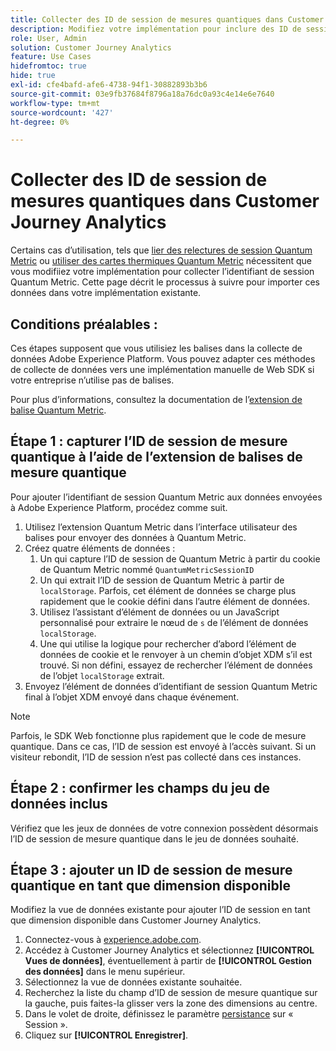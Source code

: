 ```yaml
---
title: Collecter des ID de session de mesures quantiques dans Customer Journey Analytics
description: Modifiez votre implémentation pour inclure des ID de session afin de pouvoir les analyser dans Customer Journey Analytics.
role: User, Admin
solution: Customer Journey Analytics
feature: Use Cases
hidefromtoc: true
hide: true
exl-id: cfe4bafd-afe6-4738-94f1-30882893b3b6
source-git-commit: 03e9fb37684f8796a18a76dc0a93c4e14e6e7640
workflow-type: tm+mt
source-wordcount: '427'
ht-degree: 0%

---
```


# Collecter des ID de session de mesures quantiques dans Customer Journey Analytics

Certains cas d’utilisation, tels que [lier des relectures de session Quantum Metric](tie-session-replays.md) ou [utiliser des cartes thermiques Quantum Metric](heatmap.md) nécessitent que vous modifiiez votre implémentation pour collecter l’identifiant de session Quantum Metric. Cette page décrit le processus à suivre pour importer ces données dans votre implémentation existante.

## Conditions préalables :

Ces étapes supposent que vous utilisiez les balises dans la collecte de données Adobe Experience Platform. Vous pouvez adapter ces méthodes de collecte de données vers une implémentation manuelle de Web SDK si votre entreprise n’utilise pas de balises.

Pour plus d’informations, consultez la documentation de l’[extension de balise Quantum Metric](https://experienceleague.adobe.com/en/docs/experience-platform/destinations/catalog/analytics/quantum-metric).

## Étape 1 : capturer l’ID de session de mesure quantique à l’aide de l’extension de balises de mesure quantique

Pour ajouter l’identifiant de session Quantum Metric aux données envoyées à Adobe Experience Platform, procédez comme suit.

1. Utilisez l’extension Quantum Metric dans l’interface utilisateur des balises pour envoyer des données à Quantum Metric.
1. Créez quatre éléments de données :
   1. Un qui capture l’ID de session de Quantum Metric à partir du cookie de Quantum Metric nommé `QuantumMetricSessionID`
   1. Un qui extrait l’ID de session de Quantum Metric à partir de `localStorage`. Parfois, cet élément de données se charge plus rapidement que le cookie défini dans l’autre élément de données.
   1. Utilisez l’assistant d’élément de données ou un JavaScript personnalisé pour extraire le nœud de `s` de l’élément de données `localStorage`.
   1. Une qui utilise la logique pour rechercher d’abord l’élément de données de cookie et le renvoyer à un chemin d’objet XDM s’il est trouvé. Si non défini, essayez de rechercher l’élément de données de l’objet `localStorage` extrait.
1. Envoyez l’élément de données d’identifiant de session Quantum Metric final à l’objet XDM envoyé dans chaque événement.

>[!NOTE]
>Parfois, le SDK Web fonctionne plus rapidement que le code de mesure quantique. Dans ce cas, l’ID de session est envoyé à l’accès suivant. Si un visiteur rebondit, l’ID de session n’est pas collecté dans ces instances.

## Étape 2 : confirmer les champs du jeu de données inclus

Vérifiez que les jeux de données de votre connexion possèdent désormais l’ID de session de mesure quantique dans le jeu de données souhaité.

## Étape 3 : ajouter un ID de session de mesure quantique en tant que dimension disponible

Modifiez la vue de données existante pour ajouter l’ID de session en tant que dimension disponible dans Customer Journey Analytics.

1. Connectez-vous à [experience.adobe.com](https://experience.adobe.com).
1. Accédez à Customer Journey Analytics et sélectionnez **[!UICONTROL Vues de données]**, éventuellement à partir de **[!UICONTROL Gestion des données]** dans le menu supérieur.
1. Sélectionnez la vue de données existante souhaitée.
1. Recherchez la liste du champ d’ID de session de mesure quantique sur la gauche, puis faites-la glisser vers la zone des dimensions au centre.
1. Dans le volet de droite, définissez le paramètre [persistance](/help/data-views/component-settings/persistence.md) sur « Session ».
1. Cliquez sur **[!UICONTROL Enregistrer]**.


